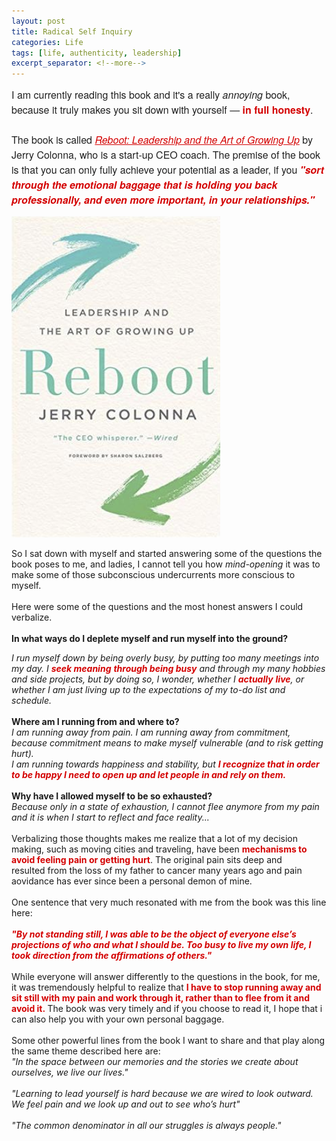 ```yaml
---
layout: post
title: Radical Self Inquiry
categories: Life
tags: [life, authenticity, leadership]
excerpt_separator: <!--more-->
---
```


<p style="margin: 10px 0;padding: 0;mso-line-height-rule: exactly;-ms-text-size-adjust: 100%;-webkit-text-size-adjust: 100%;color: #202020;font-family: 'Helvetica Neue', Helvetica, Arial, Verdana, sans-serif;font-size: 16px;line-height: 150%;text-align: left;">I am currently reading this book and it's a really <em>annoying</em> book, because it truly makes you sit down with yourself —&nbsp;<strong><span style="color:#d40202">in full honesty</span></strong>.<br>
<br>
The book is called<em>&nbsp;<a href="https://www.reboot.io/book/" target="_blank" style="mso-line-height-rule: exactly;-ms-text-size-adjust: 100%;-webkit-text-size-adjust: 100%;color: #d40202;font-weight: normal;text-decoration: underline;">Reboot: Leadership and the Art of Growing Up</a></em>&nbsp;by Jerry Colonna, who is a start-up CEO coach. The premise of the book is that you can only fully achieve your potential as a leader, if you <em><span style="color:#d40202"><strong>"sort through the emotional baggage that is holding you back professionally, and even more important, in your relationships."</strong></span></em>

![reboot](/images/reboot.png "Reboot")
<!--more-->

So I sat down with myself and started answering some of the questions the book poses to me, and ladies, I cannot tell you how <em>mind-opening</em> it was to make some of those subconscious undercurrents more conscious to myself.<br>
<br>
Here were some of the questions and the most honest answers I could verbalize.<br>
<br>
<strong>In what ways do I deplete myself and run myself into the ground?</strong>

<div><em>I run myself down by being overly busy, by putting too many meetings into my day. I <strong><span style="color:#d40202">seek meaning</span></strong> <span style="color:#d40202"><strong>through being busy</strong></span> and through my many hobbies and side projects, but by doing so, I wonder, whether I <span style="color:#d40202"><strong>actually</strong></span> <span style="color:#d40202"><strong>live</strong></span>, or whether I am just living up to the expectations of my to-do list and schedule.</em><br>
&nbsp;</div>

<div><strong>Where am I running from and where to?</strong></div>

<div><em>I am running away from pain. I am running away from commitment, because commitment means to make myself vulnerable (and to risk&nbsp;getting hurt).<br>
I am running towards happiness and stability,&nbsp;but <span style="color:#d40202"><strong>I recognize that in order to be happy I need to open up and let people in and rely on them.</strong></span></em><br>
&nbsp;</div>

<div><strong>Why have I allowed myself to be so exhausted?</strong></div>

<div><em>Because only in a state of exhaustion, I cannot flee anymore from my pain and it is when I start to reflect and face reality...</em><br>
<br>
Verbalizing those thoughts&nbsp;makes me realize that&nbsp;a lot of my decision making, such as moving cities&nbsp;and traveling, have been <span style="color:#d40202"><strong>mechanisms to avoid feeling pain or getting hurt</strong></span>. The original pain sits deep and resulted&nbsp;from the loss of my father to cancer many years ago and pain aovidance has ever since been a personal demon of mine.<br>
<br>
One sentence that very much resonated with me from the book was this line here:<br>
&nbsp;</div>

<div><span style="font-size:14px"><em><span style="color:#d40202"><strong>"By not standing still, I was able to be the object of everyone else’s projections of who and what I should be. Too busy to live my own life, I took direction from the affirmations of others."</strong></span></em></span><br>
<br>
While everyone will answer differently to the questions in the book, for me, it was tremendously helpful to realize that<span style="color:#d40202"> <strong>I have to stop running away and sit still with my pain and work through it, rather than to flee from it and avoid it.&nbsp;</strong></span>The book was very timely and if you choose to read it, I hope that i can also help you with your own personal baggage.<br>
<br>
Some other powerful lines from the book&nbsp;I want to share and that play&nbsp;along the same theme described here are:</div>

<div style="text-align: left;"><span style="font-size:14px"><em>"In the space between our memories and the stories we create about ourselves, we live our lives."<br>
<br>
"Learning to lead yourself is hard because we are wired to look outward. We feel pain and we look up and out to see who’s hurt"<br>
<br>
"The common denominator in all our struggles is always people."</em></span></div></p>